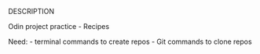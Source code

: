 DESCRIPTION

Odin project practice - Recipes

Need: 
	- terminal commands to create repos
	- Git commands to clone repos
